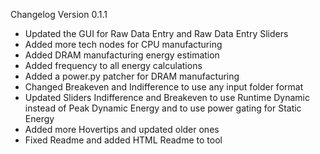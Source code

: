 Changelog Version 0.1.1

 * Updated the GUI for Raw Data Entry and Raw Data Entry Sliders
 * Added more tech nodes for CPU manufacturing
 * Added DRAM manufacturing energy estimation
 * Added frequency to all energy calculations 
 * Added a power.py patcher for DRAM manufacturing
 * Changed Breakeven and Indifference to use any input folder format
 * Updated Sliders Indifference and Breakeven to use Runtime Dynamic instead of Peak Dynamic Energy and to use power gating for Static Energy
 * Added more Hovertips and updated older ones
 * Fixed Readme and added HTML Readme to tool
